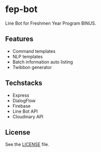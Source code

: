 # fep-bot
Line Bot for Freshmen Year Program BINUS.   
  
## Features
- Command templates
- NLP templates
- Batch information auto listing  
- Twibbon generator  
  
## Techstacks  
- Express  
- DialogFlow  
- Firebase
- Line Bot API  
- Cloudinary API


## License
See the [LICENSE](LICENSE) file.
